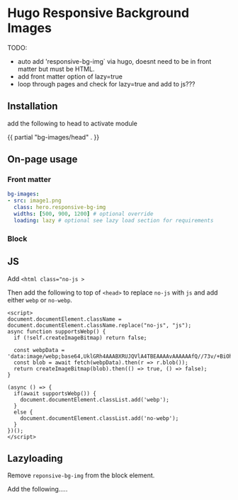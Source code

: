 # Hugo Responsive Background Images

TODO:

- auto add 'responsive-bg-img` via hugo, doesnt need to be in front matter but must be HTML.
- add front matter option of lazy=true
- loop through pages and check for lazy=true and add to js???


## Installation

add the following to head to activate module

{{ partial "bg-images/head" . }}
  

## On-page usage

### Front matter

```yaml
bg-images:
- src: image1.png
  class: hero.responsive-bg-img
  widths: [500, 900, 1200] # optional override
  loading: lazy # optional see lazy load section for requirements
  ```
### Block

## JS

Add `<html class="no-js >`

Then add the following to top of `<head>` to replace `no-js` with `js` and add either `webp` or `no-webp`.

```
<script>
document.documentElement.className = document.documentElement.className.replace("no-js", "js");
async function supportsWebp() {
  if (!self.createImageBitmap) return false;
  
  const webpData = 'data:image/webp;base64,UklGRh4AAABXRUJQVlA4TBEAAAAvAAAAAAfQ//73v/+BiOh/AAA=';
  const blob = await fetch(webpData).then(r => r.blob());
  return createImageBitmap(blob).then(() => true, () => false);
}

(async () => {
  if(await supportsWebp()) {
    document.documentElement.classList.add('webp');
  }
  else {
    document.documentElement.classList.add('no-webp');
  }
})();
</script>
```

## Lazyloading

Remove `reponsive-bg-img` from the block element.

Add the following..... 
